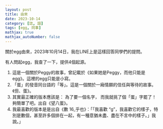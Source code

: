 ```yaml
---
layout: post
title: 由來
date: 2023-10-14
category: [誌, 謅]
tags: [egg, 同事]
mathjax: true
mathjax_autoNumber: false
---
```


關於egg由來，2023年10月14日，我在LINE上是這樣回答同學們的提問。

<!--more-->

有人問起egg，我查了一下，提供4個起源。

<ol>
<li>
這是一個關於Peggy的故事，曾記載於《如果她是Peggy，而他只能是egg》。這裡的egg只能是小寫。
</li>
<li>
「蛋」的發音同台語的「等」。這是一個關於一廂情願的信任與等待的故事。《但、蛋》。 
</li>
<li>
其實最正確的版本應該是： 為了要一個名字， 而我就挑了個「蛋」字罷了！ 夠簡單了吧。出自《望八蛋》。 
</li>
<li>
我最喜歡的版本是是出自《數 16_乎也》：「「我喜歡 “g”，我喜歡它的樣子，特別是數個，甚至許多個排在一起，有一種意猶未盡、盡在不言中的樣子。」我說。」
</li>
</ol>
